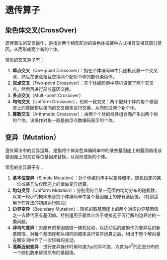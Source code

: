 # 遗传算子

## 染色体交叉(CrossOver)

遗传算法的交叉操作，是指对两个相互配对的染色体按某种方式相互交换其部分基因，从而形成两个新的个体。

常见的交叉算子有：

1. **单点交叉**（One-point Crossover）：指在个体编码串中只随机设置一个交叉点，然后在该点相互交换两个配对个体的部分染色体。
2. **双点交叉**（Two-point Crossover）：在个体编码串中随机设置了两个交叉点，然后再进行部分基因交换。
3. **多点交叉**（Multi-point Crossover）
4. **均匀交叉**（Uniform Crossover），也称一致交叉：两个配对个体的每个基因座上的基因都以相同的交叉概率进行交换，从而形成两个新个体。
5. **算数交叉**（Arithmetic Crossover）：由两个个体的线性组合而产生出两个新的个体。该操作对象一般是由浮点数编码表示的个体。

## 变异（Mutation）

遗传算法中的变异运算，是指将个体染色体编码串中的某些基因座上的基因值用该基因座上的其它等位基因来替换，从而形成新的个体。

常见的变异算子有：

1. **基本位变异**（Simple Mutation）：对个体编码串中以变异概率、随机指定的某一位或某几位仅因座上的值做变异运算。
2. **均匀变异**（Uniform Mutation）：分别用符合某一范围内均匀分布的随机数，以某一较小的概率来替换个体编码串中各个基因座上的原有基因值。（特别适用于在算法的初级运行阶段）
3. **边界变异**（Boundary Mutation）：随机的取基因座上的两个对应边界基因值之一去替代原有基因值。特别适用于最优点位于或接近于可行解的边界时的一类问题。
4. **非均匀变异**：对原有的基因值做一随机扰动，以扰动后的结果作为变异后的新基因值。对每个基因座都以相同的概率进行变异运算之后，相当于整个解向量在解空间中作了一次轻微的变动。
5. **高斯近似变异**：进行变异操作时用均值为$\mu$的平均值，方差为$\sigma^2$的正态分布的一个随机数来替换原有的基因值。